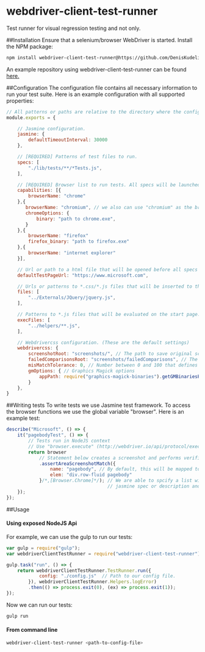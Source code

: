 # webdriver-client-test-runner
Test runner for visual regression testing and not only.

##Installation
Ensure that a selenium/browser WebDriver is started.
Install the NPM package:
```sh
npm install webdriver-client-test-runner@https://github.com/DenisKudelin/webdriver-client-test-runner.git
```
An example repository using webdriver-client-test-runner can be found [here.](https://github.com/DenisKudelin/powerbi-visuals-image-comparison-tests)

##Configuration
The configuration file contains all necessary information to run your test suite. Here is an example configuration with all supported properties:
```js
// All patterns or paths are relative to the directory where the config file resides.
module.exports = {

    // Jasmine configuration.
    jasmine: {
        defaultTimeoutInterval: 30000
    },

	// [REQUIRED] Patterns of test files to run.
    specs: [
        "./lib/tests/**/*Tests.js",
    ],

	// [REQUIRED] Browser list to run tests. All specs will be launched for each browser.
    capabilities: [{
        browserName: "chrome"
    },{
       browserName: "chromium", // we also can use "chromium" as the browser name, but a path to chrome.exe should be defined.
       chromeOptions: {
           binary: "path to chrome.exe",
       }
    },{
        browserName: "firefox"
        firefox_binary: "path to firefox.exe"
    },{
        browserName: "internet explorer"
    }],

	// Url or path to a html file that will be opened before all specs are started. If not defined, the blank page will be used.
	defaultTestPageUrl: "https://www.microsoft.com",

	// Urls or patterns to *.css/*.js files that will be inserted to the start page as link or script blocks. Can be used only for local pages.
    files: [
        "../Externals/JQuery/jquery.js",
    ],

	// Patterns to *.js files that will be evaluated on the start page.
    execFiles: [
        "../helpers/**.js",
    ],

	// Webdrivercss configuration. (These are the default settings)
    webdrivercss: {
        screenshotRoot: "screenshots/", // The path to save original screenshots
        failedComparisonsRoot: "screenshots/failedComparisons", // The path to save differences from original screenshots
        misMatchTolerance: 0, // Number between 0 and 100 that defines the degree of mismatch to consider two images as identical, increasing this value will decrease test coverage.
        gmOptions: { // Graphics Magick options
            appPath: require("graphics-magick-binaries").getGMBinariesPathForCurrentSystem() // Path to the Graphics Magick binaries
        }
    },
}
```

##Writing tests
To write tests we use Jasmine test framework. To access the browser functions we use the global variable "browser".
Here is an example test:
```js
describe("Microsoft", () => {
    it("pagebodyTest", () => {
        // Tests run in NodeJS context
        // Use "browser.execute" (http://webdriver.io/api/protocol/execute.html) to run code in browser context
        return browser
            // Statement below creates a screenshot and performs verification
            .assertAreaScreenshotMatch({ 
                name: "pagebody", // By default, this will be mapped to ./screenshots/originals/chrome/Microsoft/pagebodyTest.pagebody.1920px.baseline.png
                elem: "div.row-fluid pagebody"
            }/*,[Browser.Chrome]*/); // We are able to spcify a list with focused browsers to
                                     // jasmine spec or description and it will be available only for these browsers
    });
});
```

##Usage

#### Using exposed NodeJS Api
For example, we can use the gulp to run our tests:
```js
var gulp = require("gulp");
var webdriverClientTestRunner = require("webdriver-client-test-runner");

gulp.task("run", () => {
    return webdriverClientTestRunner.TestRunner.run({
            config: "./config.js"  // Path to our config file.
        }), webdriverClientTestRunner.Helpers.logError)
        .then(() => process.exit(0), (ex) => process.exit(1));
});
```
Now we can run our tests:
```sh
gulp run
```

#### From command line
```sh
webdriver-client-test-runner <path-to-config-file>
```
